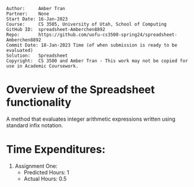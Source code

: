 ```
Author:     Amber Tran
Partner:    None
Start Date: 16-Jan-2023
Course:     CS 3505, University of Utah, School of Computing
GitHub ID:  spreadsheet-Amberchen8892
Repo:       https://github.com/uofu-cs3500-spring24/spreadsheet-Amberchen8892
Commit Date: 18-Jan-2023 Time (of when submission is ready to be evaluated)
Solution:   Spreadsheet
Copyright:  CS 3500 and Amber Tran - This work may not be copied for use in Academic Coursework.
```

# Overview of the Spreadsheet functionality

 A method that evaluates integer arithmetic expressions written using standard infix notation.

# Time Expenditures:

1. Assignment One:
   - Predicted Hours: 1
   - Actual Hours: 0.5
    
